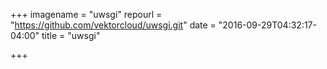 +++
imagename = "uwsgi"
repourl = "https://github.com/vektorcloud/uwsgi.git"
date = "2016-09-29T04:32:17-04:00"
title = "uwsgi"

+++

